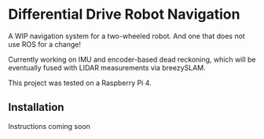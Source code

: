 # Differential Drive Robot Navigation
A WIP navigation system for a two-wheeled robot. And one that does not use ROS for a change!

Currently working on IMU and encoder-based dead reckoning, which will be eventually fused with LIDAR measurements via breezySLAM.

This project was tested on a Raspberry Pi 4.

## Installation

Instructions coming soon

